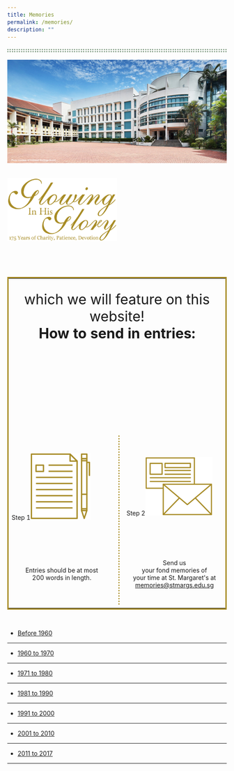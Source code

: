 ```yaml
---
title: Memories
permalink: /memories/
description: ""
---
```

![](/images/dots_bg.png)

![](/images/banner1.jpg)

<br>
<img style="width:50%" src="/images/glory_tagline_text.png"/>

<br><br><br>

<table style="border:3px solid rgb(168, 140, 37)">
	<tr>
		<td colspan="3"><img src="/images/title_border.png" style="position: relative; top:-60px"/><br>
			<p style="position:relative; top:-175px; font-size:32px" align="center"><b>We'd love to have your photos and stories</b><br><br> which we will feature on this website! <br> <b>How to send in entries:</b></p>
		</td>
	</tr>
	<tr>
		<td width="49%">Step 1<img src="/images/graphic1.png" style="width:60%"/></td>
		<td width="4%" rowspan="2"><img src="/images/dot_divider.png"/></td>
		<td width="49%">Step 2<img src="/images/graphic2.png"  style="width:70%"/></td>
	</tr>
	<tr>
		<td> <p align="center"> Entries should be at most <br> 200 words in length.</p> </td>
		<td> <p align="center"> Send us <br> your fond memories of <br> your time at St. Margaret's at <br> <a href="mailto:memories@stmargs.edu.sg">memories@stmargs.edu.sg</a></p> </td>
	</tr>
</table>


<br>

*   [Before 1960](/memories/before-1960)
* * * 
*   [1960 to 1970](/memories/1960-to-1970)
* * *
*   [1971 to 1980](/memories/1971-to-1980)
* * *
*   [1981 to 1990](/memories/1981-to-1990)
* * *
*   [1991 to 2000](/memories/1991-to-2000)
* * *
*   [2001 to 2010](/memories/2001-to-2010)
* * *
*   [2011 to 2017](/memories/2011-to-2017)
* * *